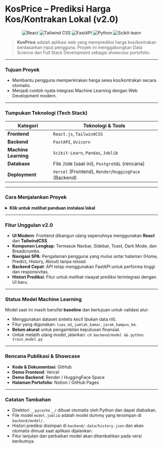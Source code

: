 # KosPrice – Prediksi Harga Kos/Kontrakan Lokal (v2.0)

<p align="center">
  <img src="https://img.shields.io/badge/React-20232A?style=for-the-badge&logo=react&logoColor=61DAFB" alt="React">
  <img src="https://img.shields.io/badge/Tailwind_CSS-38B2AC?style=for-the-badge&logo=tailwind-css&logoColor=white" alt="Tailwind CSS">
  <img src="https://img.shields.io/badge/FastAPI-005571?style=for-the-badge&logo=fastapi" alt="FastAPI">
  <img src="https://img.shields.io/badge/Python-3776AB?style=for-the-badge&logo=python&logoColor=white" alt="Python">
  <img src="https://img.shields.io/badge/scikit--learn-%23F7931E.svg?style=for-the-badge&logo=scikit-learn&logoColor=white" alt="Scikit-learn">
</p>

> **KosPrice** adalah aplikasi web yang memprediksi harga kos/kontrakan berdasarkan input pengguna. Proyek ini menggabungkan Data Science dan Full Stack Development sebagai _showcase_ portofolio.

---

### **Tujuan Proyek**

- Membantu pengguna memperkirakan harga sewa kos/kontrakan secara otomatis.
- Menjadi contoh nyata integrasi Machine Learning dengan Web Development modern.

---

### **Tumpukan Teknologi (Tech Stack)**

| Kategori             | Teknologi & Tools                                     |
| -------------------- | ----------------------------------------------------- |
| **Frontend**         | `React.js`, `TailwindCSS`                             |
| **Backend**          | `FastAPI`, `Uvicorn`                                  |
| **Machine Learning** | `Scikit-Learn`, `Pandas`, `Joblib`                    |
| **Database**         | File `JSON` (saat ini), `PostgreSQL` (rencana)        |
| **Deployment**       | `Vercel` (Frontend), `Render`/`HuggingFace` (Backend) |

---

### **Cara Menjalankan Proyek**

<details>
<summary><strong>Klik untuk melihat panduan instalasi lokal</strong></summary>

1.  **Menjalankan API Backend**

    - Jalankan server FastAPI dari direktori root proyek:

    ```bash
    uvicorn backend.model.main:app --reload
    ```

    - Buka browser di [http://127.0.0.1:8000/docs](http://127.0.0.1:8000/docs) untuk melihat Swagger UI.

2.  **Menjalankan Frontend (React)**
    - Buka terminal baru, lalu jalankan:
    ```bash
    cd frontend/react-app
    npm install
    npm start
    ```
    - Buka [http://localhost:3000](http://localhost:3000) di browser Anda.

</details>

---

### **Fitur Unggulan v2.0**

- **UI Modern**: Frontend dibangun ulang sepenuhnya menggunakan **React** dan **TailwindCSS**.
- **Komponen Lengkap**: Termasuk Navbar, Sidebar, Toast, Dark Mode, dan Breadcrumbs.
- **Navigasi SPA**: Pengalaman pengguna yang mulus antar halaman (Home, Predict, History, About) tanpa _reload_.
- **Backend Cepat**: API tetap menggunakan FastAPI untuk performa tinggi dan responsivitas.
- **Histori Prediksi**: Fitur untuk melihat riwayat prediksi terintegrasi dengan UI baru.

---

### **Status Model Machine Learning**

Model saat ini masih bersifat **baseline** dan bertujuan untuk validasi alur:

- Menggunakan dataset sintetis kecil (bukan data riil).
- Fitur yang digunakan: `luas_m2`, `jumlah_kamar`, `jarak_kampus_km`.
- **Belum akurat** untuk pengambilan keputusan finansial.
- Untuk melatih ulang model, jalankan: `cd backend/model && python train_model.py`

---

### **Rencana Publikasi & Showcase**

- **Kode & Dokumentasi**: GitHub
- **Demo Frontend**: Vercel
- **Demo Backend**: Render / HuggingFace Space
- **Halaman Portofolio**: Notion / GitHub Pages

---

### **Catatan Tambahan**

- Direktori `__pycache__/` dibuat otomatis oleh Python dan dapat diabaikan.
- File model `model.joblib` adalah model dummy yang tersimpan di `backend/model/`.
- Histori prediksi disimpan di `backend/.data/history.json` dan akan otomatis dimuat saat aplikasi dijalankan.
- Fitur lanjutan dan perbaikan model akan ditambahkan pada versi berikutnya.
